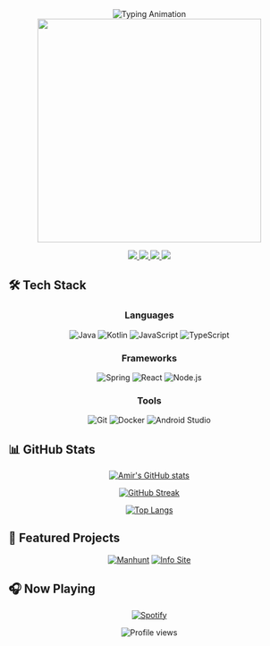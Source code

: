 <div align="center">
  
<!-- Animated Header -->
<img src="https://readme-typing-svg.demolab.com?font=Fira+Code&weight=600&size=26&duration=4000&pause=1000&color=58A6FF&vCenter=true&width=500&height=50&lines=Hi+there+👋,+I'm+Amir;Full-Stack+Developer;Open+Source+Contributor;Tech+Enthusiast" alt="Typing Animation" />

<!-- Profile GIF -->
<img src="https://i.imgur.com/3Jt6x7R.gif" width="400"/>

<!-- Social Badges -->
<p align="center">
  <a href="https://linkedin.com/in/YOUR_PROFILE">
    <img src="https://img.shields.io/badge/-LinkedIn-0A66C2?style=flat&logo=linkedin&logoColor=white"/>
  </a>
  <a href="https://twitter.com/YOUR_TWITTER">
    <img src="https://img.shields.io/badge/-Twitter-1DA1F2?style=flat&logo=twitter&logoColor=white"/>
  </a>
  <a href="https://t.me/YOUR_TELEGRAM">
    <img src="https://img.shields.io/badge/-Telegram-26A5E4?style=flat&logo=telegram&logoColor=white"/>
  </a>
  <a href="mailto:YOUR_EMAIL@gmail.com">
    <img src="https://img.shields.io/badge/-Gmail-EA4335?style=flat&logo=gmail&logoColor=white"/>
  </a>
</p>

</div>

## 🛠 Tech Stack

<div align="center">

### Languages
![Java](https://img.shields.io/badge/-Java-007396?style=flat&logo=java&logoColor=white)
![Kotlin](https://img.shields.io/badge/-Kotlin-7F52FF?style=flat&logo=kotlin&logoColor=white)
![JavaScript](https://img.shields.io/badge/-JavaScript-F7DF1E?style=flat&logo=javascript&logoColor=black)
![TypeScript](https://img.shields.io/badge/-TypeScript-3178C6?style=flat&logo=typescript&logoColor=white)

### Frameworks
![Spring](https://img.shields.io/badge/-Spring-6DB33F?style=flat&logo=spring&logoColor=white)
![React](https://img.shields.io/badge/-React-61DAFB?style=flat&logo=react&logoColor=black)
![Node.js](https://img.shields.io/badge/-Node.js-339933?style=flat&logo=node.js&logoColor=white)

### Tools
![Git](https://img.shields.io/badge/-Git-F05032?style=flat&logo=git&logoColor=white)
![Docker](https://img.shields.io/badge/-Docker-2496ED?style=flat&logo=docker&logoColor=white)
![Android Studio](https://img.shields.io/badge/-Android_Studio-3DDC84?style=flat&logo=android-studio&logoColor=white)

</div>

## 📊 GitHub Stats

<div align="center">

<!-- Stats Card -->
[![Amir's GitHub stats](https://github-readme-stats.vercel.app/api?username=omslx&show_icons=true&theme=onedark&hide_border=true&bg_color=0D1117&title_color=58A6FF&icon_color=58A6FF&text_color=8B949E)](https://github.com/omslx)

<!-- Streak Stats -->
[![GitHub Streak](https://streak-stats.demolab.com?user=omslx&theme=onedark&hide_border=true&background=0D1117&ring=58A6FF&fire=58A6FF&currStreakNum=8B949E&sideNums=8B949E&currStreakLabel=58A6FF&sideLabels=58A6FF&dates=8B949E)](https://git.io/streak-stats)

<!-- Top Languages -->
[![Top Langs](https://github-readme-stats.vercel.app/api/top-langs/?username=omslx&layout=compact&theme=onedark&hide_border=true&bg_color=0D1117&title_color=58A6FF&text_color=8B949E)](https://github.com/omslx)

</div>

## 🚀 Featured Projects

<div align="center">

<!-- Project Cards -->
[![Manhunt](https://github-readme-stats.vercel.app/api/pin/?username=omslx&repo=Manhunt&theme=onedark&hide_border=true&bg_color=0D1117&title_color=58A6FF&text_color=8B949E)](https://github.com/omslx/Manhunt)
[![Info Site](https://github-readme-stats.vercel.app/api/pin/?username=omslx&repo=new-information-site&theme=onedark&hide_border=true&bg_color=0D1117&title_color=58A6FF&text_color=8B949E)](https://github.com/omslx/new-information-site)

</div>

## 🎧 Now Playing

<div align="center">

<!-- Spotify -->
[![Spotify](https://spotify-github-profile.vercel.app/api/view?uid=mslx&cover_image=true&theme=novatorem&bar_color=58A6FF&bar_color_cover=true)](https://open.spotify.com/user/mslx)

</div>

<div align="center">

<!-- Footer -->
<img src="https://komarev.com/ghpvc/?username=omslx&label=Profile+Views&color=58A6FF&style=flat" alt="Profile views" />
  
</div>
